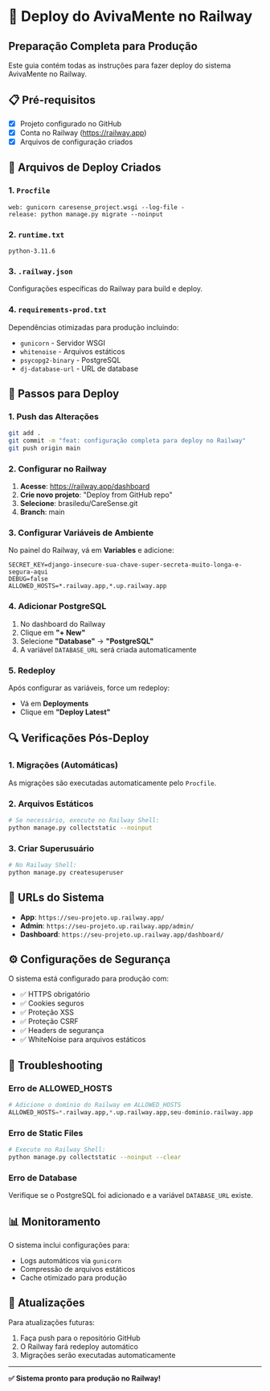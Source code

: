 # 🚀 Deploy do AvivaMente no Railway

## Preparação Completa para Produção

Este guia contém todas as instruções para fazer deploy do sistema AvivaMente no Railway.

## 📋 Pré-requisitos

- [x] Projeto configurado no GitHub
- [x] Conta no Railway (https://railway.app)
- [x] Arquivos de configuração criados

## 🔧 Arquivos de Deploy Criados

### 1. `Procfile`
```
web: gunicorn caresense_project.wsgi --log-file -
release: python manage.py migrate --noinput
```

### 2. `runtime.txt`
```
python-3.11.6
```

### 3. `.railway.json`
Configurações específicas do Railway para build e deploy.

### 4. `requirements-prod.txt`
Dependências otimizadas para produção incluindo:
- `gunicorn` - Servidor WSGI
- `whitenoise` - Arquivos estáticos
- `psycopg2-binary` - PostgreSQL
- `dj-database-url` - URL de database

## 🚀 Passos para Deploy

### 1. Push das Alterações
```bash
git add .
git commit -m "feat: configuração completa para deploy no Railway"
git push origin main
```

### 2. Configurar no Railway

1. **Acesse**: https://railway.app/dashboard
2. **Crie novo projeto**: "Deploy from GitHub repo"
3. **Selecione**: brasiledu/CareSense.git
4. **Branch**: main

### 3. Configurar Variáveis de Ambiente

No painel do Railway, vá em **Variables** e adicione:

```env
SECRET_KEY=django-insecure-sua-chave-super-secreta-muito-longa-e-segura-aqui
DEBUG=false
ALLOWED_HOSTS=*.railway.app,*.up.railway.app
```

### 4. Adicionar PostgreSQL

1. No dashboard do Railway
2. Clique em **"+ New"**
3. Selecione **"Database"** → **"PostgreSQL"**
4. A variável `DATABASE_URL` será criada automaticamente

### 5. Redeploy

Após configurar as variáveis, force um redeploy:
- Vá em **Deployments**
- Clique em **"Deploy Latest"**

## 🔍 Verificações Pós-Deploy

### 1. Migrações (Automáticas)
As migrações são executadas automaticamente pelo `Procfile`.

### 2. Arquivos Estáticos
```bash
# Se necessário, execute no Railway Shell:
python manage.py collectstatic --noinput
```

### 3. Criar Superusuário
```bash
# No Railway Shell:
python manage.py createsuperuser
```

## 🎯 URLs do Sistema

- **App**: `https://seu-projeto.up.railway.app/`
- **Admin**: `https://seu-projeto.up.railway.app/admin/`
- **Dashboard**: `https://seu-projeto.up.railway.app/dashboard/`

## ⚙️ Configurações de Segurança

O sistema está configurado para produção com:

- ✅ HTTPS obrigatório
- ✅ Cookies seguros
- ✅ Proteção XSS
- ✅ Proteção CSRF
- ✅ Headers de segurança
- ✅ WhiteNoise para arquivos estáticos

## 🐛 Troubleshooting

### Erro de ALLOWED_HOSTS
```python
# Adicione o domínio do Railway em ALLOWED_HOSTS
ALLOWED_HOSTS=*.railway.app,*.up.railway.app,seu-dominio.railway.app
```

### Erro de Static Files
```bash
# Execute no Railway Shell:
python manage.py collectstatic --noinput --clear
```

### Erro de Database
Verifique se o PostgreSQL foi adicionado e a variável `DATABASE_URL` existe.

## 📊 Monitoramento

O sistema inclui configurações para:
- Logs automáticos via `gunicorn`
- Compressão de arquivos estáticos
- Cache otimizado para produção

## 🔄 Atualizações

Para atualizações futuras:
1. Faça push para o repositório GitHub
2. O Railway fará redeploy automático
3. Migrações serão executadas automaticamente

---

**✅ Sistema pronto para produção no Railway!**
